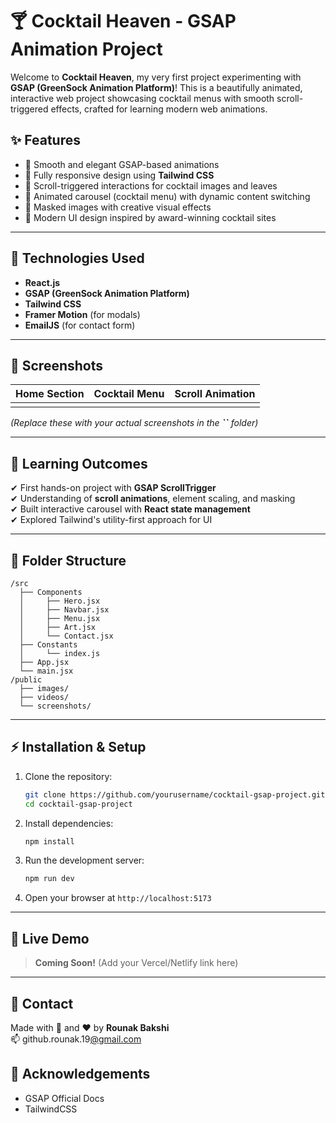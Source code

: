 # 🍸 Cocktail Heaven - GSAP Animation Project

Welcome to **Cocktail Heaven**, my very first project experimenting with **GSAP (GreenSock Animation Platform)**! This is a beautifully animated, interactive web project showcasing cocktail menus with smooth scroll-triggered effects, crafted for learning modern web animations.

## ✨ Features

- 🍹 Smooth and elegant GSAP-based animations
- 📱 Fully responsive design using **Tailwind CSS**
- 🍇 Scroll-triggered interactions for cocktail images and leaves
- 🍒 Animated carousel (cocktail menu) with dynamic content switching
- 🍍 Masked images with creative visual effects
- 🎨 Modern UI design inspired by award-winning cocktail sites

---

## 🚀 Technologies Used

- **React.js**
- **GSAP (GreenSock Animation Platform)**
- **Tailwind CSS**
- **Framer Motion** (for modals)
- **EmailJS** (for contact form)

---

## 📸 Screenshots

| Home Section | Cocktail Menu | Scroll Animation |
| ------------ | ------------- | ---------------- |
|              |               |                  |

*(Replace these with your actual screenshots in the ****\`\`**** folder)*

---

## 🌟 Learning Outcomes

✔ First hands-on project with **GSAP ScrollTrigger**\
✔ Understanding of **scroll animations**, element scaling, and masking\
✔ Built interactive carousel with **React state management**\
✔ Explored Tailwind's utility-first approach for UI

---

## 📂 Folder Structure

```
/src
  ├── Components
  │     ├── Hero.jsx
  │     ├── Navbar.jsx
  │     ├── Menu.jsx
  │     ├── Art.jsx
  │     └── Contact.jsx
  ├── Constants
  │     └── index.js
  ├── App.jsx
  └── main.jsx
/public
  ├── images/
  ├── videos/
  └── screenshots/
```

---

## ⚡ Installation & Setup

1. Clone the repository:

   ```bash
   git clone https://github.com/yourusername/cocktail-gsap-project.git
   cd cocktail-gsap-project
   ```

2. Install dependencies:

   ```bash
   npm install
   ```

3. Run the development server:

   ```bash
   npm run dev
   ```

4. Open your browser at `http://localhost:5173`

---

## 🔗 Live Demo

> **Coming Soon!** (Add your Vercel/Netlify link here)

---

## 💌 Contact

Made with 🍹 and ❤️ by **Rounak Bakshi**\
📫 github.rounak.19[@gmail.com](mailto\:rounak.your.email@gmail.com)



## 🙌 Acknowledgements

- GSAP Official Docs
- TailwindCSS



